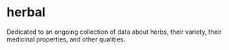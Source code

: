 # herbal
Dedicated to an ongoing collection of data about herbs, their variety, their medicinal properties, and other qualities.
